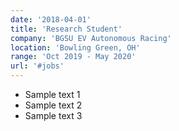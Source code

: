 ```yaml
---
date: '2018-04-01'
title: 'Research Student'
company: 'BGSU EV Autonomous Racing'
location: 'Bowling Green, OH'
range: 'Oct 2019 - May 2020'
url: '#jobs'
---
```


- Sample text 1
- Sample text 2
- Sample text 3
